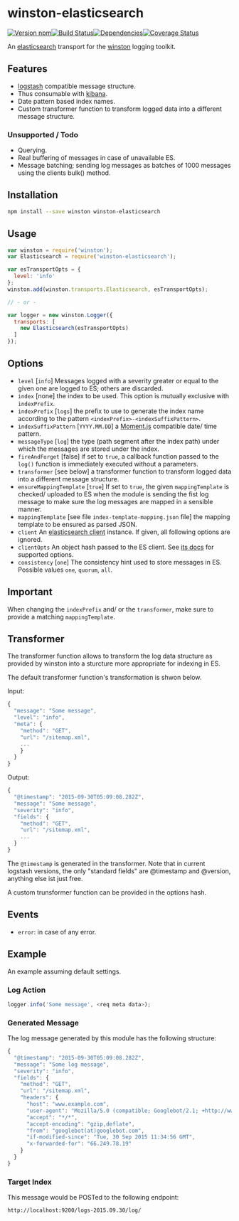 # winston-elasticsearch

[![Version npm][version]](http://browsenpm.org/package/winston-elasticsearch)[![Build Status][build]](https://travis-ci.org/vanthome/winston-elasticsearch)[![Dependencies][david]](https://david-dm.org/vanthome/winston-elasticsearch)[![Coverage Status][cover]](https://coveralls.io/r/vanthome/winston-elasticsearch?branch=master)

[version]: http://img.shields.io/npm/v/winston-elasticsearch.svg?style=flat-square
[build]: http://img.shields.io/travis/vanthome/winston-elasticsearch/master.svg?style=flat-square
[david]: https://img.shields.io/david/vanthome/winston-elasticsearch.svg?style=flat-square
[cover]: http://img.shields.io/coveralls/vanthome/winston-elasticsearch/master.svg?style=flat-square

An [elasticsearch](https://www.elastic.co/products/elasticsearch)
transport for the [winston](https://github.com/winstonjs/winston) logging toolkit.

## Features

- [logstash](https://www.elastic.co/products/logstash) compatible message structure.
- Thus consumable with [kibana](https://www.elastic.co/products/kibana).
- Date pattern based index names.
- Custom transformer function to transform logged data into a different message structure.

### Unsupported / Todo

- Querying.
- Real buffering of messages in case of unavailable ES.
- Message batching; sending log messages as batches of 1000 messages using the clients bulk() method.

## Installation

```bash
npm install --save winston winston-elasticsearch
```

## Usage

```js
var winston = require('winston');
var Elasticsearch = require('winston-elasticsearch');

var esTransportOpts = {
  level: 'info'
};
winston.add(winston.transports.Elasticsearch, esTransportOpts);

// - or -

var logger = new winston.Logger({
  transports: [
    new Elasticsearch(esTransportOpts)
  ]
});
```

## Options

- `level` [`info`] Messages logged with a severity greater or equal to the given one are logged to ES; others are discarded.
- `index` [none] the index to be used. This option is mutually exclusive with `indexPrefix`.
- `indexPrefix` [`logs`] the prefix to use to generate the index name according to the pattern `<indexPrefix>-<indexSuffixPattern>`.
- `indexSuffixPattern` [`YYYY.MM.DD`] a [Moment.js](http://momentjs.com/) compatible date/ time pattern.
- `messageType` [`log`] the type (path segment after the index path) under which the messages are stored under the index.
- `fireAndForget` [false] if set to `true`, a callback function passed to the `log()` function is immediately executed without a parameters.
- `transformer` [see below] a transformer function to transform logged data into a different message structure.
- `ensureMappingTemplate` [`true`] If set to `true`, the given `mappingTemplate` is checked/ uploaded to ES when the module is sending the fist log message to make sure the log messages are mapped in a sensible manner.
- `mappingTemplate` [see file `index-template-mapping.json` file] the mapping template to be ensured as parsed JSON.
- `client` An [elasticsearch client](https://www.npmjs.com/package/elasticsearch) instance. If given, all following options are ignored.
- `clientOpts` An object hash passed to the ES client. See [its docs](https://www.elastic.co/guide/en/elasticsearch/client/javascript-api/current/configuration.html) for supported options.
- `consistency` [`one`] The consistency hint used to store messages in ES. Possible values `one`, `quorum`, `all`.

## Important

When changing the `indexPrefix` and/ or the `transformer`, make sure to provide a matching `mappingTemplate`.

## Transformer

The transformer function allows to transform the log data structure as provided by winston
into a sturcture more appropriate for indexing in ES.

The default transformer function's transformation is shwon below.

Input:

```js
{
  "message": "Some message",
  "level": "info",
  "meta": {
    "method": "GET",
    "url": "/sitemap.xml",
    ...
    }
  }
}
```

Output:

```js
{
  "@timestamp": "2015-09-30T05:09:08.282Z",
  "message": "Some message",
  "severity": "info",
  "fields": {
    "method": "GET",
    "url": "/sitemap.xml",
    ...
  }
}
```
The `@timestamp` is generated in the transformer.
Note that in current logstash versions, the only "standard fields" are @timestamp and @version,
anything else ist just free.

A custom trunsformer function can be provided in the options hash.

## Events

- `error`: in case of any error.

## Example

An example assuming default settings.

### Log Action

```js
logger.info('Some message', <req meta data>);
```

### Generated Message

The log message generated by this module has the following structure:

```js
{
  "@timestamp": "2015-09-30T05:09:08.282Z",
  "message": "Some log message",
  "severity": "info",
  "fields": {
    "method": "GET",
    "url": "/sitemap.xml",
    "headers": {
      "host": "www.example.com",
      "user-agent": "Mozilla/5.0 (compatible; Googlebot/2.1; +http://www.google.com/bot.html)",
      "accept": "*/*",
      "accept-encoding": "gzip,deflate",
      "from": "googlebot(at)googlebot.com",
      "if-modified-since": "Tue, 30 Sep 2015 11:34:56 GMT",
      "x-forwarded-for": "66.249.78.19"
    }
  }
}
```

### Target Index

This message would be POSTed to the following endpoint:

    http://localhost:9200/logs-2015.09.30/log/
